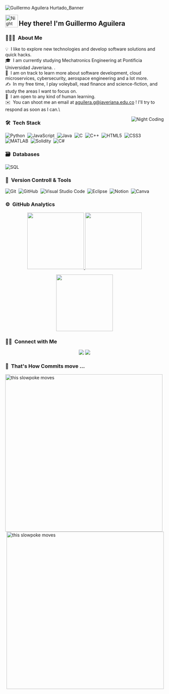 ![Guillermo Aguilera Hurtado_Banner](https://i.pinimg.com/736x/a0/6b/b6/a06bb624fb96f6b864a2166ba6478706.jpg)

<img alt="Night Coding" src="./assets/Hand%20Wave.gif" width='40' align="left"/><h2 align="left">Hey there! I'm Guillermo Aguilera</h2>

<!-- ## 👋 &nbsp;Hey there! I'm Aditya Kanoi -->

### 👨🏻‍💻 &nbsp;About Me

💡 &nbsp;I like to explore new technologies and develop software solutions and quick hacks.\
🎓 &nbsp;I am currently studying Mechatronics Engineering at Pontificia Universidad Javeriana. .\
🌱 &nbsp;I am on track to learn more about software development, cloud microservices, cybersecurity, aerospace engineering and a lot more.\
✍️ &nbsp;In my free time, I play voleyball, read finance and science-fiction, and study the areas I want to focus on.\
💬 &nbsp;I am open to any kind of human learning.\
✉️ &nbsp;You can shoot me an email at aguilera.g@javeriana.edu.co ! I'll try to respond as soon as I can.\

<img alt="Night Coding" src="https://media3.giphy.com/media/v1.Y2lkPTc5MGI3NjExeW92eWJoZXdmNWo4cjRkdm9rMXAzanNsNzN6ZGV0eWk0NHQ1OXg3NyZlcD12MV9pbnRlcm5hbF9naWZfYnlfaWQmY3Q9Zw/LqW9dLVjQm3cs/giphy.gif" align="right"/>

### 🛠 &nbsp;Tech Stack

![Python](https://img.shields.io/badge/python-3670A0?style=for-the-badge&logo=python&logoColor=ffdd54)&nbsp;
![JavaScript](https://img.shields.io/badge/javascript-%23323330.svg?style=for-the-badge&logo=javascript&logoColor=%23F7DF1E)&nbsp;
![Java](https://img.shields.io/badge/java-%23ED8B00.svg?style=for-the-badge&logo=java&logoColor=white)&nbsp;
![C](https://img.shields.io/badge/c-%2300599C.svg?style=for-the-badge&logo=c&logoColor=white)&nbsp;
![C++](https://img.shields.io/badge/c++-%2300599C.svg?style=for-the-badge&logo=c%2B%2B&logoColor=white)&nbsp;
![HTML5](https://img.shields.io/badge/html5-%23E34F26.svg?style=for-the-badge&logo=html5&logoColor=white)&nbsp;
![CSS3](https://img.shields.io/badge/css3-%231572B6.svg?style=for-the-badge&logo=css3&logoColor=white)&nbsp;
![MATLAB](https://img.shields.io/badge/MATLAB-orange?style=for-the-badge&logo=matlab&logoColor=white)&nbsp;
![Solidity](https://img.shields.io/badge/Solidity-%23363636.svg?style=for-the-badge&logo=solidity&logoColor=white)&nbsp;
![C#](https://img.shields.io/badge/c%23-%23239120.svg?style=for-the-badge&logo=c-sharp&logoColor=white)&nbsp;


### 🗃 &nbsp;Databases

![SQL](https://img.shields.io/badge/-SQL-000?&logo=MySQL&logoColor=4479A1)&nbsp;

### 🧰 &nbsp;Version Controll & Tools 

![Git](https://img.shields.io/badge/git-%23F05033.svg?style=for-the-badge&logo=git&logoColor=white)&nbsp;
![GitHub](https://img.shields.io/badge/github-%23121011.svg?style=for-the-badge&logo=github&logoColor=white)&nbsp;
![Visual Studio Code](https://img.shields.io/badge/Visual%20Studio%20Code-0078d7.svg?style=for-the-badge&logo=visual-studio-code&logoColor=white)&nbsp;
![Eclipse](https://img.shields.io/badge/Eclipse-FE7A16.svg?style=for-the-badge&logo=Eclipse&logoColor=white)&nbsp;
![Notion](https://img.shields.io/badge/Notion-%23000000.svg?style=for-the-badge&logo=notion&logoColor=white)&nbsp;
![Canva](https://img.shields.io/badge/Canva-%2300C4CC.svg?style=for-the-badge&logo=Canva&logoColor=white)&nbsp;

### ⚙️ &nbsp;GitHub Analytics

<p align="center">
  <a href="https://github.com/Best-Gagil">
    <img height="180em" src="https://github-readme-stats-eight-theta.vercel.app/api?username=Best-Gagil&show_icons=true&theme=algolia&include_all_commits=true&count_private=true"/>
  </a>
  <a href="https://github.com/Best-Gagil">
    <img height="180em" src="https://github-readme-stats-eight-theta.vercel.app/api/top-langs/?username=Best-Gagil&layout=compact&langs_count=8&theme=algolia"/>
  </a>
</p>

<p align="center">
  <img height="180em" src="https://github-readme-streak-stats.herokuapp.com/?user=Best-Gagil&theme=dark&hide_border=true"/>
</p>






### 🤝🏻 &nbsp;Connect with Me

<p align="center">
<a href="https://www.linkedin.com/in/guillermo-aguilera-hurtado-158208205/"><img src="https://img.shields.io/badge/-Guillermo%20Aguilera-0077B5?style=flat&logo=Linkedin&logoColor=white"/></a>
<a href="mailto:guillermo.andres.aguilera@gmail.com"><img src="https://img.shields.io/badge/-guillermo.andres.aguilera-D14836?style=flat&logo=Gmail&logoColor=white"/></a>
</p>


### 🐍 &nbsp;That's How Commits move ...

<img src="https://media2.giphy.com/media/v1.Y2lkPTc5MGI3NjExNzI4bDJibDM0OTluMDhwcWNjbHQzcjB6NjUzcWxmdW1wZnFtZXJ5bCZlcD12MV9pbnRlcm5hbF9naWZfYnlfaWQmY3Q9Zw/ZZl8MetzKTl5tLGEUI/giphy.gif" align="left" alt="this slowpoke moves"  width="500" alt="404 image"/>
<img src="https://media3.giphy.com/media/v1.Y2lkPTc5MGI3NjExMzdld296d3I1eHFlZGlkajU0dXNmM25pbGNoNTl5Y3FzNTFoenhkaCZlcD12MV9pbnRlcm5hbF9naWZfYnlfaWQmY3Q9Zw/1AftraDoY3VJxFl4Fv/giphy.gif" align="right" alt="this slowpoke moves"  width="500" alt="404 image"/>

